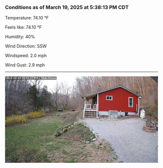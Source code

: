 ### Conditions as of March 19, 2025 at 5:38:13 PM CDT 

Temperature: 74.10 &deg;F

Feels like: 74.10 &deg;F

Humidity: 40%

Wind Direction: SSW

Windspeed: 2.0 mph

Wind Gust: 2.9 mph

---

<img src="./images/latest.jpeg"/>

